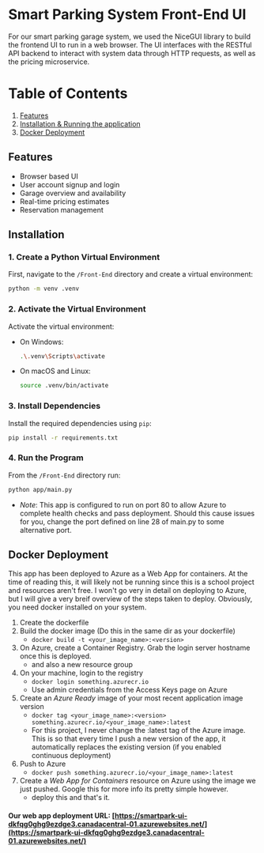 # Smart Parking System Front-End UI

For our smart parking garage system, we used the NiceGUI library to build the frontend UI to run in a web browser. The UI interfaces with the RESTful API
backend to interact with system data through HTTP requests, as well as the pricing microservice.

# Table of Contents
1. [Features](#features)
2. [Installation & Running the application](#installation)
3. [Docker Deployment](#docker)

## Features <a name="features"></a>

- Browser based UI
- User account signup and login
- Garage overview and availability
- Real-time pricing estimates
- Reservation management


## Installation <a name="installation"></a>

### 1. Create a Python Virtual Environment

First, navigate to the `/Front-End` directory and create a virtual environment:

```sh
python -m venv .venv
```

### 2. Activate the Virtual Environment

Activate the virtual environment:

- On Windows:
    ```sh
    .\.venv\Scripts\activate
    ```
- On macOS and Linux:
    ```sh
    source .venv/bin/activate
    ```

### 3. Install Dependencies

Install the required dependencies using `pip`:

```sh
pip install -r requirements.txt
```

### 4. Run the Program

From the `/Front-End` directory run:

```sh
python app/main.py
```
- *Note*: This app is configured to run on port 80 to allow Azure to complete health checks and pass deployment. Should this cause issues for you,
change the port defined on line 28 of main.py to some alternative port.


## Docker Deployment <a name="docker"></a>

This app has been deployed to Azure as a Web App for containers. At the time of reading this, it will likely not be running since this is a school project and resources aren't free. I won't go very in detail on deploying to Azure, but I will give a very breif overview of the steps taken to deploy.
Obviously, you need docker installed on your system.

1. Create the dockerfile
2. Build the docker image (Do this in the same dir as your dockerfile)
    - `docker build -t <your_image_name>:<version>`
3. On Azure, create a Container Registry. Grab the login server hostname once this is deployed.
    - and also a new resource group
4. On your machine, login to the registry
    - `docker login something.azurecr.io`
    - Use admin credentials from the Access Keys page on Azure
5. Create an *Azure Ready* image of your most recent application image version
    - `docker tag <your_image_name>:<version> something.azurecr.io/<your_image_name>:latest`
    - For this project, I never change the :latest tag of the Azure image. This is so that every time I push a new version of the app, it automatically replaces the existing version (if you enabled continuous deployment)
6. Push to Azure
    - `docker push something.azurecr.io/<your_image_name>:latest`
7. Create a *Web App for Containers* resource on Azure using the image we just pushed. Google this for more info its pretty simple however.
    - deploy this and that's it.

#### Our web app deployment URL: [https://smartpark-ui-dkfqg0ghg9ezdge3.canadacentral-01.azurewebsites.net/](https://smartpark-ui-dkfqg0ghg9ezdge3.canadacentral-01.azurewebsites.net/)